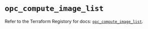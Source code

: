 # `opc_compute_image_list`

Refer to the Terraform Registory for docs: [`opc_compute_image_list`](https://registry.terraform.io/providers/hashicorp/opc/1.4.1/docs/resources/compute_image_list).
